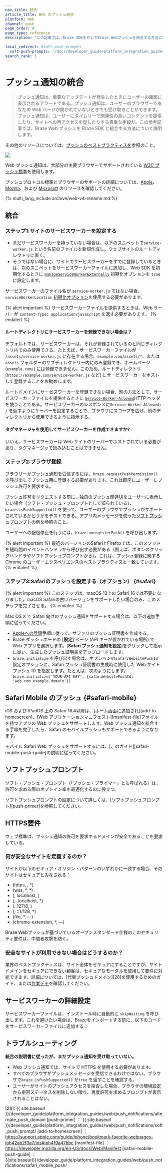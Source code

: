 ```yaml
---
nav_title: 統合
article_title: Web のプッシュ統合
platform: Web
channel: push
page_order: 0
page_type: reference
description: "この記事では、Braze SDKを介してBraze Webプッシュを統合する方法について説明する。"

local_redirect: #soft-push-prompts
  soft-push-prompts: '/docs/developer_guide/platform_integration_guides/web/push_notifications/soft_push_prompt/'
search_rank: 3
---
```


# プッシュ通知の統合

> プッシュ通知は、重要なアップデートが発生したときにユーザーの画面に表示されるアラートである。プッシュ通知は、ユーザーのブラウザーであなたの Web ページが開かれていないときでも受け取ることができます。プッシュ通知は、ユーザーにタイムリーで関連性の高いコンテンツを提供したり、サイトへの再アクセスを促したりする貴重な手段だ。この参考記事では、Braze Web プッシュを Braze SDK と統合する方法について説明します。

その他のリソースについては、[プッシュのベストプラクティスを][8]参照のこと。

![][27]

Web プッシュ通知は、大部分の主要ブラウザーでサポートされている [W3C プッシュ標準][1]を使用します。

プッシュプロトコル標準とブラウザーのサポートの詳細については、[Apple][5]、[Mozilla][6]、および [Microsoft][7] のリソースを確認してください。

{% multi_lang_include archive/web-v4-rename.md %}

## 統合

### ステップ1:サイトのサービスワーカーを設定する

- まだサービスワーカーを持っていない場合は、以下のスニペットで`service-worker.js` という名前のファイルを新規作成し、ウェブサイトのルートディレクトリに置く。
- そうではない場合に、サイトでサービスワーカーをすでに登録しているときは、次のスニペットをサービスワーカーファイルに追加し、Web SDK を初期化するときに [`manageServiceWorkerExternally`](https://js.appboycdn.com/web-sdk/latest/doc/modules/braze.html#initialize) 初期化オプションを `true` に設定します。

<script src="https://braze-inc.github.io/embed-like-gist/embed.js?target=https://github.com/braze-inc/braze-web-sdk/blob/master/sample-builds/cdn/service-worker.js&style=github&showBorder=on&showLineNumbers=on&showFileMeta=on&showCopy=on"></script>

サービスワーカーのファイル名が `service-worker.js` ではない場合、`serviceWorkerLocation` [初期化オプション](https://js.appboycdn.com/web-sdk/latest/doc/modules/braze.html#initializationoptions)を使用する必要があります。

{% alert important %}
サービスワーカーファイルを提供するときは、Web サーバーが `Content-Type: application/javascript` を返す必要があります。
{% endalert %}

#### ルートディレクトリにサービスワーカーを登録できない場合は？

デフォルトでは、サービスワーカーは、それが登録されているのと同じディレクトリ内でのみ使用できる。たとえば、サービスワーカーファイルが `/assets/service-worker.js` に存在する場合、`example.com/assets/*`、または `assets` フォルダーのサブディレクトリー内にのみ登録でき、ホームページ (`example.com/`) には登録できません。このため、ルートディレクトリ (`https://example.com/service-worker.js` など) にサービスワーカーをホストして登録することをお勧めします。

ルートドメインにサービスワーカーを登録できない場合、別の方法として、サービスワーカーファイルを提供するときに [`Service-Worker-Allowed`](https://w3c.github.io/ServiceWorker/#service-worker-script-response)HTTP ヘッダを使うことである。サービスワーカーのレスポンスに`Service-Worker-Allowed: /` を返すようにサーバーを設定することで、ブラウザにスコープを広げ、別のディレクトリから使用できるように指示する。

#### タグマネージャを使用してサービスワーカーを作成できますか?

いいえ、サービスワーカーは Web サイトのサーバーでホストされている必要があり、タグマネージャで読み込むことはできません。

### ステップ2:ブラウザ登録

ブラウザーがプッシュ通知を受信するには、`braze.requestPushPermission()` を呼び出してプッシュ用に登録する必要があります。これは即座にユーザーにプッシュ許可を要求する。 

プッシュ許可をリクエストする前に、独自のプッシュ関連UIをユーザーに表示したい場合（ソフト・プッシュ・プロンプトとして知られている）、`braze.isPushSupported()` を使って、ユーザーのブラウザでプッシュがサポートされているかどうかをテストできる。アプリ内メッセージを使った[ソフトプッシュプロンプトの例を]({{site.baseurl}}/developer_guide/platform_integration_guides/web/push_notifications/soft_push_prompt/)参照のこと。

ユーザーへの配信停止を行うには、`braze.unregisterPush()` を呼び出します。

{% alert important %}
最近のバージョンのSafariとFirefoxでは、このメソッドを短時間のイベントハンドラから呼び出す必要がある（例えば、ボタンのクリックハンドラやソフトプッシュプロンプトから）。これは、プッシュ登録に関する [Chrome のユーザーエクスペリエンスのベストプラクティス](https://docs.google.com/document/d/1WNPIS_2F0eyDm5SS2E6LZ_75tk6XtBSnR1xNjWJ_DPE)と一致しています。
{% endalert %}

### ステップ3:Safariのプッシュを設定する（オプション） {#safari}

{% alert important %}
このステップは、macOS 13上の Safari 16では不要になりました。macOS Safariの古いバージョンをサポートしたい場合のみ、このステップを完了させる。
{% endalert %}

Mac OS X で Safari 向けのプッシュ通知をサポートする場合は、以下の追加手順に従ってください。

- [Appleへの登録][3]手順に従って、サファリのプッシュ証明書を作成する。
- Braze ダッシュボードの \[**設定**] ページ (API キーが置かれている場所) で Web アプリを選択します。\[**Safari プッシュ通知を設定**]をクリックして指示に従い、生成したプッシュ証明書をアップロードします。
- `braze.initialize` を呼び出す場合は、オプションの`safariWebsitePushId` 設定オプションに、Safari プッシュ証明書の生成時に使用した Web サイトプッシュ ID を指定します。たとえば、次のようにします。`braze.initialize('YOUR-API-KEY', {safariWebsitePushId: 'web.com.example.domain'})`

## Safari Mobile のプッシュ {#safari-mobile}

iOS および iPadOS 上の Safari 16.4以降は、\[ホーム画面に追加され]\[add-to-homescreen]、\[Web アプリケーションマニフェスト]\[manifest-file]ファイルを持つアプリの Web プッシュをサポートします。Web プッシュ通知を統合する手順を完了したら、Safari のモバイルプッシュもサポートできるようになります。 

モバイル Safari Web プッシュをサポートするには、\[このガイド]\[safari-mobile-push-guide]の説明に従ってください。

## ソフトプッシュプロンプト

ソフト・プッシュ・プロンプト（「プッシュ・プライマー」とも呼ばれる）は、許可を求める際のオプトイン率を最適化するのに役立つ。

ソフトプッシュプロンプトの設定について詳しくは、\[ソフトプッシュプロンプト]\[push-primer]を参照してください。

## HTTPS要件

ウェブ標準は、プッシュ通知の許可を要求するドメインが安全であることを要求している。

### 何が安全なサイトを定義するのか？

サイトが以下のセキュア・オリジン・パターンのいずれかに一致する場合、そのサイトはセキュアとみなされる：

- (https, , \*)
- (wss, \*, \*)
- (, localhost, )
- (, .localhost, \*)
- (, 127/8, )
- (, ::1/128, \*)
- (file, \*, —)
- (chrome-extension, \*, —)

Braze Webプッシュが基づいているオープンスタンダード仕様のこのセキュリティ要件は、中間者攻撃を防ぐ。

### 安全なサイトが利用できない場合はどうするのか？

業界のベストプラクティスは、サイト全体をセキュアにすることですが、サイトドメインをセキュアにできない顧客は、セキュアなモーダルを使用して要件に対処できます。詳細については、\[代替プッシュドメイン][28]を使用するためのガイド、または[作業デモ][4]を確認してください。

## サービスワーカーの詳細設定

サービスワーカーファイルは、インストール時に自動的に `skipWaiting` を呼び出します。これを避けたい場合は、Brazeをインポートする前に、以下のコードをサービスワーカーファイルに追加する：

<script src="https://braze-inc.github.io/embed-like-gist/embed.js?target=https%3A%2F%2Fgithub.com%2Fbraze-inc%2Fbraze-web-sdk%2Fblob%2Fmaster%2Fsnippets%2Fservice-worker-skip-waiting.js&style=github&showBorder=on&showLineNumbers=on&showFileMeta=on&showCopy=on"></script>

## トラブルシューティング

**統合の説明書に従ったが、まだプッシュ通知を受け取っていない。**
- Web プッシュ通知では、サイトで HTTPS を使用する必要があります。
- すべてのブラウザがプッシュメッセージを受信できるわけではない。ブラウザで`braze.isPushSupported()` が`true` を返すことを確認する。
- ユーザーがサイトのプッシュアクセスを拒否した場合、ブラウザの環境設定から拒否ステータスを削除しない限り、再度許可を求めるプロンプトが表示されることはない。

[1]: http://www.w3.org/TR/push-api/
[3]: https://developer.apple.com/library/mac/documentation/NetworkingInternet/Conceptual/NotificationProgrammingGuideForWebsites/PushNotifications/PushNotifications.html#//apple_ref/doc/uid/TP40013225-CH3-SW33
[4]: http://appboyj.com/modal-test.html
[5]: https://developer.apple.com/notifications/safari-push-notifications/ "Safariプッシュ通知"
[6]: https://developer.mozilla.org/en-us/docs/web/api/push_api#browser_compatibility "Mozilla Push APIのブラウザ互換性"
[7]: https://developer.microsoft.com/en-us/microsoft-edge/status/pushapi/ "Microsoft Push API"
[8]: {{site.baseurl}}/user_guide/message_building_by_channel/push/best_practices/
[27]: {{site.baseurl}}/assets/img_archive/web_push2.png
[28]: {{ site.baseurl }}/developer_guide/platform_integration_guides/web/push_notifications/alternate_push_domain
\[push-primer] ： {{ site.baseurl }}/developer_guide/platform_integration_guides/web/push_notifications/soft_push_prompt/
\[add-to-homescreen] ： https://support.apple.com/guide/iphone/bookmark-favorite-webpages-iph42ab2f3a7/ios#iph4f9a47bbc
\[manifest-file] ： https://developer.mozilla.org/en-US/docs/Web/Manifest
\[safari-mobile-push-guide] ： {{site.baseurl}}/developer_guide/platform_integration_guides/web/push_notifications/safari_mobile_push/

